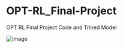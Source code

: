 # OPT-RL_Final-Project
OPT RL Final Project Code and Trined Model

![image](https://github.com/user-attachments/assets/8b67b729-2502-44b1-ba35-8a0805b3bcf9)
